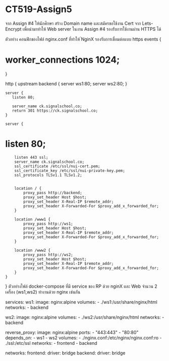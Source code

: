 ﻿# CT519-Assign5
จาก Assign #4 ให้นักศึกษา สร้าง Domain name และสมัครขอใช้งาน Cert จาก Lets-Encrypt เพื่อนำมาทำให้ Web server ในงาน Assign #4 รองรับการใช้งานผ่าน HTTPS ได้

ตัวอย่าง คอนฟิกของไฟล์ nginx.conf ที่ทำให้ ์NginX รองรับการเชื่อมต่อแบบ https
events {
#    worker_connections 1024;
}

http {
    upstream backend {
        server ws1:80;
        server ws2:80;
    }

    server {
       listen 80;

       server_name ck.signalschool.co;
       return 301 https://ck.signalschool.co;
    }

    server {
#        listen 80;
        listen 443 ssl;
        server_name ck.signalschool.co;  
        ssl_certificate /etc/ssl/nui-cert.pem;
        ssl_certificate_key /etc/ssl/nui-private-key.pem;
        ssl_protocols TLSv1.1 TLSv1.2;


        location / {
            proxy_pass http://backend;
            proxy_set_header Host $host;
            proxy_set_header X-Real-IP $remote_addr;
            proxy_set_header X-Forwarded-For $proxy_add_x_forwarded_for;
        }

        location /www1 {
            proxy_pass http://ws1;
            proxy_set_header Host $host;
            proxy_set_header X-Real-IP $remote_addr;
            proxy_set_header X-Forwarded-For $proxy_add_x_forwarded_for;
        }

        location /www2 {
            proxy_pass http://ws2;
            proxy_set_header Host $host;
            proxy_set_header X-Real-IP $remote_addr;
            proxy_set_header X-Forwarded-For $proxy_add_x_forwarded_for;
        }
    }

}
ตัวอย่างไฟล์ docker-compose ที่มี service ของ RP ด้วย nginX และ Web จำนวน 2 เครื่อง (ws1,ws2) ทำงานด้วย nginx เช่นกัน

services:
  ws1:
    image: nginx:alpine
    volumes:
      - ./ws1:/usr/share/nginx/html
    networks:
      - backend

  ws2:
    image: nginx:alpine
    volumes:
      - ./ws2:/usr/share/nginx/html
    networks:
      - backend

  reverse_proxy:
    image: nginx:alpine
    ports:
      - "443:443"
      - "80:80"
    depends_on:
      - ws1
      - ws2
    volumes:
      - ./nginx.conf:/etc/nginx/nginx.conf:ro
      - ./ssl:/etc/ssl
    networks:
      - frontend
      - backend

networks:
  frontend:
    driver: bridge
  backend:
    driver: bridge